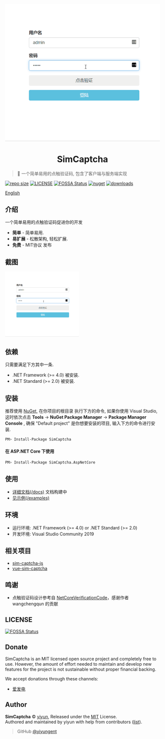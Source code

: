 <p align="center">
<img src="docs/_images/demo1.gif" alt="SimCaptcha">
</p>
<h1 align="center">SimCaptcha</h1>

> :cake: 一个简单易用的点触验证码, 包含了客户端与服务端实现

[![repo size](https://img.shields.io/github/repo-size/yiyungent/SimCaptcha.svg?style=flat)]()
[![LICENSE](https://img.shields.io/github/license/yiyungent/SimCaptcha.svg?style=flat)](https://github.com/yiyungent/SimCaptcha/blob/master/LICENSE)
[![FOSSA Status](https://app.fossa.com/api/projects/git%2Bgithub.com%2Fyiyungent%2FSimCaptcha.svg?type=shield)](https://app.fossa.com/projects/git%2Bgithub.com%2Fyiyungent%2FSimCaptcha?ref=badge_shield)
[![nuget](https://img.shields.io/nuget/v/SimCaptcha.svg?style=flat)](https://www.nuget.org/packages/SimCaptcha/)
[![downloads](https://img.shields.io/nuget/dt/SimCaptcha.svg?style=flat)](https://www.nuget.org/packages/SimCaptcha/)


[English](README_en.md)

## 介绍

一个简单易用的点触验证码促进你的开发
 + **简单** - 简单易用.
 + **易扩展** - 松散架构, 轻松扩展.
 + **免费** - MIT协议 发布

## 截图

<img src="docs/_images/demo1.gif" style="width:240px">

## 依赖

只需要满足下方其中一条.

- .NET Framework (>= 4.0) 被安装.
- .NET Standard (>= 2.0) 被安装.

## 安装

推荐使用 [NuGet](https://www.nuget.org/packages/SimCaptcha), 在你项目的根目录 执行下方的命令, 如果你使用 Visual Studio, 这时依次点击 **Tools** -> **NuGet Package Manager** -> **Package Manager Console** , 确保 "Default project" 是你想要安装的项目, 输入下方的命令进行安装.

```bash
PM> Install-Package SimCaptcha
```

#### 在 ASP.NET Core 下使用

```bash
PM> Install-Package SimCaptcha.AspNetCore
```

## 使用

- [详细文档(/docs)](https://yiyungent.github.io/SimCaptcha "在线文档") 文档构建中
- [见示例(/examples)](https://github.com/yiyungent/SimCaptcha/tree/master/examples)

## 环境

- 运行环境: .NET Framework (>= 4.0) or .NET Standard (>= 2.0)    
- 开发环境: Visual Studio Community 2019

## 相关项目

- [sim-captcha-js](https://github.com/yiyungent/sim-captcha-js)
- [vue-sim-captcha](https://github.com/yiyungent/vue-sim-captcha)
 
## 鸣谢

- 点触验证码设计参考自 <a href="https://github.com/wangchengqun/NetCoreVerificationCode" target="_blank">NetCoreVerificationCode</a>，感谢作者 wangchengqun 的贡献

## LICENSE

[![FOSSA Status](https://app.fossa.com/api/projects/git%2Bgithub.com%2Fyiyungent%2FSimCaptcha.svg?type=large)](https://app.fossa.com/projects/git%2Bgithub.com%2Fyiyungent%2FSimCaptcha?ref=badge_large)

## Donate

SimCaptcha is an MIT licensed open source project and completely free to use. However, the amount of effort needed to maintain and develop new features for the project is not sustainable without proper financial backing.

We accept donations through these channels:
- <a href="https://afdian.net/@yiyun" target="_blank">爱发电</a>

## Author

**SimCaptcha** © [yiyun](https://github.com/yiyungent), Released under the [MIT](./LICENSE) License.<br>
Authored and maintained by yiyun with help from contributors ([list](https://github.com/yiyungent/SimCaptcha/contributors)).

> GitHub [@yiyungent](https://github.com/yiyungent)

